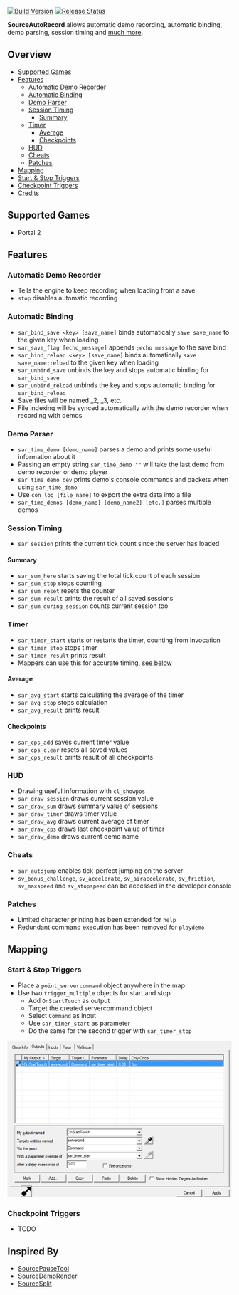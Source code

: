 [![Build Version](https://img.shields.io/badge/version-v1.0-brightgreen.svg)](https://github.com/NeKzor/SourceAutoRecord/projects/1)
[![Release Status](https://img.shields.io/github/release/NeKzor/SourceAutoRecord/all.svg)](https://github.com/NeKzor/SourceAutoRecord/releases)

**SourceAutoRecord** allows automatic demo recording, automatic binding, demo parsing, session timing and [much more](#features).

## Overview
- [Supported Games](#supported-games)
- [Features](#features)
  - [Automatic Demo Recorder](#automatic-demo-recorder)
  - [Automatic Binding](#automatic-binding)
  - [Demo Parser](#demo-parser)
  - [Session Timing](#session-timing)
    - [Summary](#summary)
  - [Timer](#timer)
    - [Average](#average)
    - [Checkpoints](#checkpoints)
  - [HUD](#hud)
  - [Cheats](#cheats)
  - [Patches](#patches)
- [Mapping](#mapping)
 - [Start & Stop Triggers](#start--stop-triggers)
 - [Checkpoint Triggers](#checkpoint-triggers)
- [Credits](#inspired-by)

## Supported Games
- Portal 2

## Features

### Automatic Demo Recorder
- Tells the engine to keep recording when loading from a save
- `stop` disables automatic recording

### Automatic Binding
- `sar_bind_save <key> [save_name]` binds automatically `save save_name` to the given key when loading
- `sar_save_flag [echo_message]` appends `;echo message` to the save bind
- `sar_bind_reload <key> [save_name]` binds automatically `save save_name;reload` to the given key when loading
- `sar_unbind_save` unbinds the key and stops automatic binding for `sar_bind_save`
- `sar_unbind_reload` unbinds the key and stops automatic binding for `sar_bind_reload`
- Save files will be named _2, _3, etc.
- File indexing will be synced automatically with the demo recorder when recording with demos

### Demo Parser
- `sar_time_demo [demo_name]` parses a demo and prints some useful information about it
- Passing an empty string `sar_time_demo ""` will take the last demo from demo recorder or demo player
- `sar_time_demo_dev` prints demo's console commands and packets when using `sar_time_demo`
- Use `con_log [file_name]` to export the extra data into a file
- `sar_time_demos [demo_name] [demo_name2] [etc.]` parses multiple demos

### Session Timing
- `sar_session` prints the current tick count since the server has loaded

#### Summary
- `sar_sum_here` starts saving the total tick count of each session
- `sar_sum_stop` stops counting
- `sar_sum_reset` resets the counter
- `sar_sum_result` prints the result of all saved sessions
- `sar_sum_during_session` counts current session too

### Timer
- `sar_timer_start` starts or restarts the timer, counting from invocation
- `sar_timer_stop` stops timer
- `sar_timer_result` prints result
- Mappers can use this for accurate timing, [see below](#mapping)

#### Average
- `sar_avg_start` starts calculating the average of the timer
- `sar_avg_stop` stops calculation
- `sar_avg_result` prints result

#### Checkpoints
- `sar_cps_add` saves current timer value
- `sar_cps_clear` resets all saved values
- `sar_cps_result` prints result of all checkpoints

### HUD
- Drawing useful information with `cl_showpos`
- `sar_draw_session` draws current session value
- `sar_draw_sum` draws summary value of sessions
- `sar_draw_timer` draws timer value
- `sar_draw_avg` draws current average of timer
- `sar_draw_cps` draws last checkpoint value of timer
- `sar_draw_demo` draws current demo name

### Cheats
- `sar_autojump` enables tick-perfect jumping on the server
- `sv_bonus_challenge`, `sv_accelerate`, `sv_airaccelerate`, `sv_friction`, `sv_maxspeed` and `sv_stopspeed` can be accessed in the developer console

### Patches
- Limited character printing has been extended for `help`
- Redundant command execution has been removed for `playdemo`

## Mapping

### Start & Stop Triggers
- Place a `point_servercommand` object anywhere in the map
- Use two `trigger_multiple` objects for start and stop
  - Add `OnStartTouch` as output
  - Target the created servercommand object
  - Select `Command` as input
  - Use `sar_timer_start` as parameter
  - Do the same for the second trigger with `sar_timer_stop`

![trigger_multiple.png](trigger_multiple.png)

### Checkpoint Triggers
- TODO

## Inspired By
- [SourcePauseTool](https://github.com/YaLTeR/SourcePauseTool)
- [SourceDemoRender](https://github.com/crashfort/SourceDemoRender)
- [SourceSplit](https://github.com/fatalis/SourceSplit)